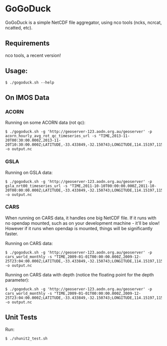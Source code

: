 # GoGoDuck

GoGoDuck is a simple NetCDF file aggregator, using nco tools (ncks, ncrcat, ncatted, etc).

## Requirements

nco tools, a recent version!

## Usage:
```
$ ./gogoduck.sh --help
```

## On IMOS Data

### ACORN

Running on some ACORN data (rot qc):
```
$ ./gogoduck.sh -g 'http://geoserver-123.aodn.org.au/geoserver' -p acorn_hourly_avg_rot_qc_timeseries_url -s "TIME,2013-11-20T00:30:00.000Z,2013-11-20T10:30:00.000Z;LATITUDE,-33.433849,-32.150743;LONGITUDE,114.15197,115.741219" -o output.nc
```

### GSLA

Running on GSLA data:
```
$ ./gogoduck.sh -g 'http://geoserver-123.aodn.org.au/geoserver' -p gsla_nrt00_timeseries_url -s "TIME,2011-10-10T00:00:00.000Z,2011-10-20T00:00:00.000Z;LATITUDE,-33.433849,-32.150743;LONGITUDE,114.15197,115.741219" -o output.nc
```

### CARS

When running on CARS data, it handles one big NetCDF file. If it runs with no
opendap mounted, such as on your development machine - it'll be slow! However
if it runs when opendap is mounted, things will be significantly faster.

Running on CARS data:
```
$ ./gogoduck.sh -g 'http://geoserver-123.aodn.org.au/geoserver' -p cars_world_monthly -s "TIME,2009-01-01T00:00:00.000Z,2009-12-25T23:04:00.000Z;LATITUDE,-33.433849,-32.150743;LONGITUDE,114.15197,115.741219" -o output.nc
```

Running on CARS data with depth (notice the floating point for the depth parameter):
```
$ ./gogoduck.sh -g 'http://geoserver-123.aodn.org.au/geoserver' -p cars_world_monthly -s "TIME,2009-01-01T00:00:00.000Z,2009-12-25T23:04:00.000Z;LATITUDE,-33.433849,-32.150743;LONGITUDE,114.15197,115.741219;DEPTH,0.0,100.0" -o output.nc
```

## Unit Tests

Run:
```
$ ./shunit2_test.sh
```

